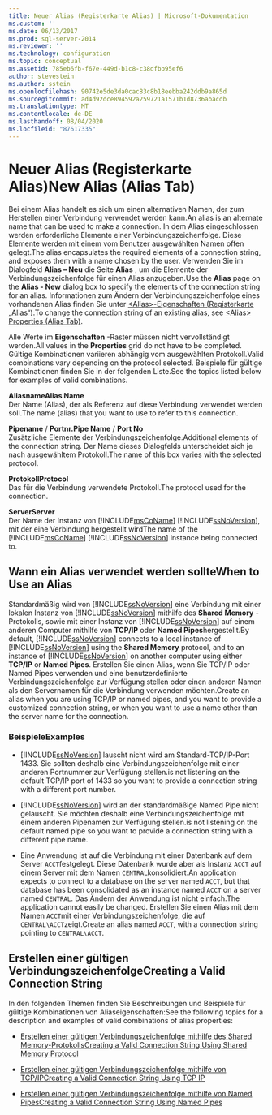 ```yaml
---
title: Neuer Alias (Registerkarte Alias) | Microsoft-Dokumentation
ms.custom: ''
ms.date: 06/13/2017
ms.prod: sql-server-2014
ms.reviewer: ''
ms.technology: configuration
ms.topic: conceptual
ms.assetid: 785eb6fb-f67e-449d-b1c8-c38dfbb95ef6
author: stevestein
ms.author: sstein
ms.openlocfilehash: 90742e5de3da0cac83c8b18eebba242ddb9a865d
ms.sourcegitcommit: ad4d92dce894592a259721a1571b1d8736abacdb
ms.translationtype: MT
ms.contentlocale: de-DE
ms.lasthandoff: 08/04/2020
ms.locfileid: "87617335"
---
```

# <a name="new-alias-alias-tab"></a><span data-ttu-id="eed9e-102">Neuer Alias (Registerkarte Alias)</span><span class="sxs-lookup"><span data-stu-id="eed9e-102">New Alias (Alias Tab)</span></span>
  <span data-ttu-id="eed9e-103">Bei einem Alias handelt es sich um einen alternativen Namen, der zum Herstellen einer Verbindung verwendet werden kann.</span><span class="sxs-lookup"><span data-stu-id="eed9e-103">An alias is an alternate name that can be used to make a connection.</span></span> <span data-ttu-id="eed9e-104">In dem Alias eingeschlossen werden erforderliche Elemente einer Verbindungszeichenfolge. Diese Elemente werden mit einem vom Benutzer ausgewählten Namen offen gelegt.</span><span class="sxs-lookup"><span data-stu-id="eed9e-104">The alias encapsulates the required elements of a connection string, and exposes them with a name chosen by the user.</span></span> <span data-ttu-id="eed9e-105">Verwenden Sie im Dialogfeld **Alias – Neu** die Seite **Alias** , um die Elemente der Verbindungszeichenfolge für einen Alias anzugeben.</span><span class="sxs-lookup"><span data-stu-id="eed9e-105">Use the **Alias** page on the **Alias - New** dialog box to specify the elements of the connection string for an alias.</span></span> <span data-ttu-id="eed9e-106">Informationen zum Ändern der Verbindungszeichenfolge eines vorhandenen Alias finden Sie unter [&#60;Alias&#62;-Eigenschaften &#40;Registerkarte „Alias“&#41;](../../../2014/tools/configuration-manager/alias-properties-alias-tab.md).</span><span class="sxs-lookup"><span data-stu-id="eed9e-106">To change the connection string of an existing alias, see [&#60;Alias&#62; Properties &#40;Alias Tab&#41;](../../../2014/tools/configuration-manager/alias-properties-alias-tab.md).</span></span>  
  
 <span data-ttu-id="eed9e-107">Alle Werte im **Eigenschaften** -Raster müssen nicht vervollständigt werden.</span><span class="sxs-lookup"><span data-stu-id="eed9e-107">All values in the **Properties** grid do not have to be completed.</span></span> <span data-ttu-id="eed9e-108">Gültige Kombinationen variieren abhängig vom ausgewählten Protokoll.</span><span class="sxs-lookup"><span data-stu-id="eed9e-108">Valid combinations vary depending on the protocol selected.</span></span> <span data-ttu-id="eed9e-109">Beispiele für gültige Kombinationen finden Sie in der folgenden Liste.</span><span class="sxs-lookup"><span data-stu-id="eed9e-109">See the topics listed below for examples of valid combinations.</span></span>  
  
 <span data-ttu-id="eed9e-110">**Aliasname**</span><span class="sxs-lookup"><span data-stu-id="eed9e-110">**Alias Name**</span></span>  
 <span data-ttu-id="eed9e-111">Der Name (Alias), der als Referenz auf diese Verbindung verwendet werden soll.</span><span class="sxs-lookup"><span data-stu-id="eed9e-111">The name (alias) that you want to use to refer to this connection.</span></span>  
  
 <span data-ttu-id="eed9e-112">**Pipename** / **Portnr.**</span><span class="sxs-lookup"><span data-stu-id="eed9e-112">**Pipe Name** / **Port No**</span></span>  
 <span data-ttu-id="eed9e-113">Zusätzliche Elemente der Verbindungszeichenfolge.</span><span class="sxs-lookup"><span data-stu-id="eed9e-113">Additional elements of the connection string.</span></span> <span data-ttu-id="eed9e-114">Der Name dieses Dialogfelds unterscheidet sich je nach ausgewähltem Protokoll.</span><span class="sxs-lookup"><span data-stu-id="eed9e-114">The name of this box varies with the selected protocol.</span></span>  
  
 <span data-ttu-id="eed9e-115">**Protokoll**</span><span class="sxs-lookup"><span data-stu-id="eed9e-115">**Protocol**</span></span>  
 <span data-ttu-id="eed9e-116">Das für die Verbindung verwendete Protokoll.</span><span class="sxs-lookup"><span data-stu-id="eed9e-116">The protocol used for the connection.</span></span>  
  
 <span data-ttu-id="eed9e-117">**Server**</span><span class="sxs-lookup"><span data-stu-id="eed9e-117">**Server**</span></span>  
 <span data-ttu-id="eed9e-118">Der Name der Instanz von [!INCLUDE[msCoName](../../includes/msconame-md.md)] [!INCLUDE[ssNoVersion](../../includes/ssnoversion-md.md)], mit der eine Verbindung hergestellt wird</span><span class="sxs-lookup"><span data-stu-id="eed9e-118">The name of the [!INCLUDE[msCoName](../../includes/msconame-md.md)] [!INCLUDE[ssNoVersion](../../includes/ssnoversion-md.md)] instance being connected to.</span></span>  
  
## <a name="when-to-use-an-alias"></a><span data-ttu-id="eed9e-119">Wann ein Alias verwendet werden sollte</span><span class="sxs-lookup"><span data-stu-id="eed9e-119">When to Use an Alias</span></span>  
 <span data-ttu-id="eed9e-120">Standardmäßig wird von [!INCLUDE[ssNoVersion](../../includes/ssnoversion-md.md)] eine Verbindung mit einer lokalen Instanz von [!INCLUDE[ssNoVersion](../../includes/ssnoversion-md.md)] mithilfe des **Shared Memory** -Protokolls, sowie mit einer Instanz von [!INCLUDE[ssNoVersion](../../includes/ssnoversion-md.md)] auf einem anderen Computer mithilfe von **TCP/IP** oder **Named Pipes**hergestellt.</span><span class="sxs-lookup"><span data-stu-id="eed9e-120">By default, [!INCLUDE[ssNoVersion](../../includes/ssnoversion-md.md)] connects to a local instance of [!INCLUDE[ssNoVersion](../../includes/ssnoversion-md.md)] using the **Shared Memory** protocol, and to an instance of [!INCLUDE[ssNoVersion](../../includes/ssnoversion-md.md)] on another computer using either **TCP/IP** or **Named Pipes**.</span></span> <span data-ttu-id="eed9e-121">Erstellen Sie einen Alias, wenn Sie TCP/IP oder Named Pipes verwenden und eine benutzerdefinierte Verbindungszeichenfolge zur Verfügung stellen oder einen anderen Namen als den Servernamen für die Verbindung verwenden möchten.</span><span class="sxs-lookup"><span data-stu-id="eed9e-121">Create an alias when you are using TCP/IP or named pipes, and you want to provide a customized connection string, or when you want to use a name other than the server name for the connection.</span></span>  
  
### <a name="examples"></a><span data-ttu-id="eed9e-122">Beispiele</span><span class="sxs-lookup"><span data-stu-id="eed9e-122">Examples</span></span>  
  
-   [!INCLUDE[ssNoVersion](../../includes/ssnoversion-md.md)] <span data-ttu-id="eed9e-123">lauscht nicht wird am Standard-TCP/IP-Port 1433. Sie sollten deshalb eine Verbindungszeichenfolge mit einer anderen Portnummer zur Verfügung stellen.</span><span class="sxs-lookup"><span data-stu-id="eed9e-123">is not listening on the default TCP/IP port of 1433 so you want to provide a connection string with a different port number.</span></span>  
  
-   [!INCLUDE[ssNoVersion](../../includes/ssnoversion-md.md)] <span data-ttu-id="eed9e-124">wird an der standardmäßige Named Pipe nicht gelauscht. Sie möchten deshalb eine Verbindungszeichenfolge mit einem anderen Pipenamen zur Verfügung stellen.</span><span class="sxs-lookup"><span data-stu-id="eed9e-124">is not listening on the default named pipe so you want to provide a connection string with a different pipe name.</span></span>  
  
-   <span data-ttu-id="eed9e-125">Eine Anwendung ist auf die Verbindung mit einer Datenbank auf dem Server `ACCT`festgelegt. Diese Datenbank wurde aber als Instanz `ACCT` auf einem Server mit dem Namen `CENTRAL`konsolidiert.</span><span class="sxs-lookup"><span data-stu-id="eed9e-125">An application expects to connect to a database on the server named `ACCT`, but that database has been consolidated as an instance named `ACCT` on a server named `CENTRAL`.</span></span> <span data-ttu-id="eed9e-126">Das Ändern der Anwendung ist nicht einfach.</span><span class="sxs-lookup"><span data-stu-id="eed9e-126">The application cannot easily be changed.</span></span> <span data-ttu-id="eed9e-127">Erstellen Sie einen Alias mit dem Namen `ACCT`mit einer Verbindungszeichenfolge, die auf `CENTRAL\ACCT`zeigt.</span><span class="sxs-lookup"><span data-stu-id="eed9e-127">Create an alias named `ACCT`, with a connection string pointing to `CENTRAL\ACCT`.</span></span>  
  
## <a name="creating-a-valid-connection-string"></a><span data-ttu-id="eed9e-128">Erstellen einer gültigen Verbindungszeichenfolge</span><span class="sxs-lookup"><span data-stu-id="eed9e-128">Creating a Valid Connection String</span></span>  
 <span data-ttu-id="eed9e-129">In den folgenden Themen finden Sie Beschreibungen und Beispiele für gültige Kombinationen von Aliaseigenschaften:</span><span class="sxs-lookup"><span data-stu-id="eed9e-129">See the following topics for a description and examples of valid combinations of alias properties:</span></span>  
  
-   [<span data-ttu-id="eed9e-130">Erstellen einer gültigen Verbindungszeichenfolge mithilfe des Shared Memory-Protokolls</span><span class="sxs-lookup"><span data-stu-id="eed9e-130">Creating a Valid Connection String Using Shared Memory Protocol</span></span>](../../../2014/tools/configuration-manager/creating-a-valid-connection-string-using-shared-memory-protocol.md)  
  
-   [<span data-ttu-id="eed9e-131">Erstellen einer gültigen Verbindungszeichenfolge mithilfe von TCP/IP</span><span class="sxs-lookup"><span data-stu-id="eed9e-131">Creating a Valid Connection String Using TCP IP</span></span>](../../../2014/tools/configuration-manager/creating-a-valid-connection-string-using-tcp-ip.md)  
  
-   [<span data-ttu-id="eed9e-132">Erstellen einer gültigen Verbindungszeichenfolge mithilfe von Named Pipes</span><span class="sxs-lookup"><span data-stu-id="eed9e-132">Creating a Valid Connection String Using Named Pipes</span></span>](../../../2014/tools/configuration-manager/creating-a-valid-connection-string-using-named-pipes.md)  
  
  
